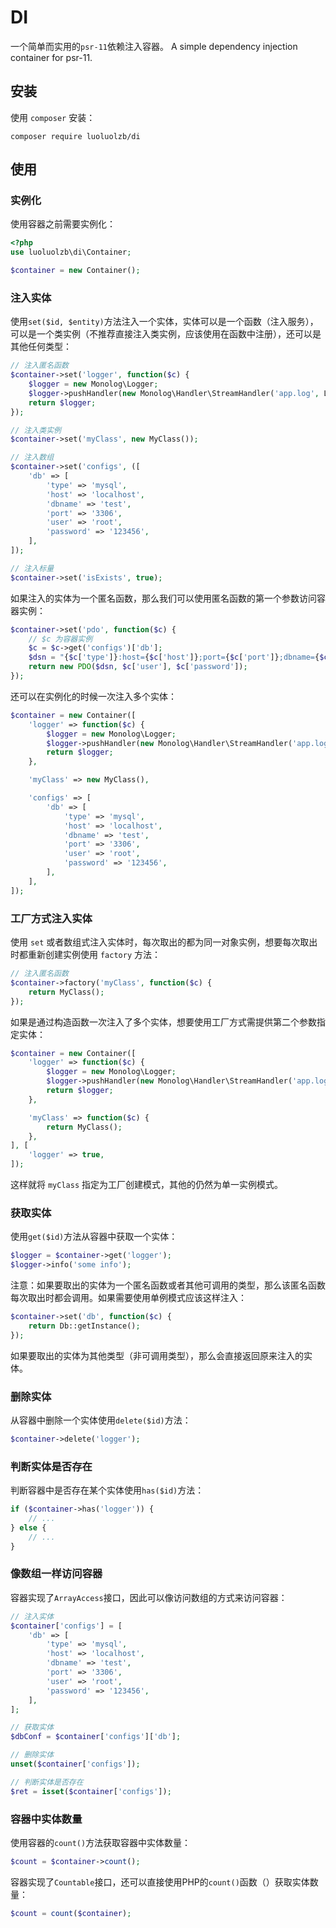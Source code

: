 # DI
一个简单而实用的`psr-11`依赖注入容器。
A simple dependency injection container for psr-11.


## 安装
使用 `composer` 安装：
```
composer require luoluolzb/di
```


## 使用
### 实例化
使用容器之前需要实例化：
```php
<?php
use luoluolzb\di\Container;

$container = new Container();
```


### 注入实体
使用`set($id, $entity)`方法注入一个实体，实体可以是一个函数（注入服务），可以是一个类实例（不推荐直接注入类实例，应该使用在函数中注册），还可以是其他任何类型：
```php
// 注入匿名函数
$container->set('logger', function($c) {
    $logger = new Monolog\Logger;
    $logger->pushHandler(new Monolog\Handler\StreamHandler('app.log', Logger::WARNING));
    return $logger;
});

// 注入类实例
$container->set('myClass', new MyClass());

// 注入数组
$container->set('configs', ([
    'db' => [
        'type' => 'mysql',
        'host' => 'localhost',
        'dbname' => 'test',
        'port' => '3306',
        'user' => 'root',
        'password' => '123456',
    ],
]);

// 注入标量
$container->set('isExists', true);
```

如果注入的实体为一个匿名函数，那么我们可以使用匿名函数的第一个参数访问容器实例：
```php
$container->set('pdo', function($c) {
    // $c 为容器实例
    $c = $c->get('configs')['db'];
    $dsn = "{$c['type']}:host={$c['host']};port={$c['port']};dbname={$c['dbname']};";
    return new PDO($dsn, $c['user'], $c['password']);
});
```

还可以在实例化的时候一次注入多个实体：
```php
$container = new Container([
    'logger' => function($c) {
        $logger = new Monolog\Logger;
        $logger->pushHandler(new Monolog\Handler\StreamHandler('app.log', Logger::WARNING));
        return $logger;
    },

    'myClass' => new MyClass(),

    'configs' => [
        'db' => [
            'type' => 'mysql',
            'host' => 'localhost',
            'dbname' => 'test',
            'port' => '3306',
            'user' => 'root',
            'password' => '123456',
        ],
    ],
]);
```


### 工厂方式注入实体
使用 `set` 或者数组式注入实体时，每次取出的都为同一对象实例，想要每次取出时都重新创建实例使用 `factory` 方法：
```php
// 注入匿名函数
$container->factory('myClass', function($c) {
    return MyClass();
});
```

如果是通过构造函数一次注入了多个实体，想要使用工厂方式需提供第二个参数指定实体：
```php
$container = new Container([
    'logger' => function($c) {
        $logger = new Monolog\Logger;
        $logger->pushHandler(new Monolog\Handler\StreamHandler('app.log', Logger::WARNING));
        return $logger;
    },

    'myClass' => function($c) {
        return MyClass();
    },
], [
    'logger' => true,
]);
```

这样就将 `myClass` 指定为工厂创建模式，其他的仍然为单一实例模式。


### 获取实体
使用`get($id)`方法从容器中获取一个实体：
```php
$logger = $container->get('logger');
$logger->info('some info');
```

注意：如果要取出的实体为一个匿名函数或者其他可调用的类型，那么该匿名函数每次取出时都会调用。如果需要使用单例模式应该这样注入：
```php
$container->set('db', function($c) {
    return Db::getInstance();
});
```

如果要取出的实体为其他类型（非可调用类型），那么会直接返回原来注入的实体。


### 删除实体
从容器中删除一个实体使用`delete($id)`方法：
```php
$container->delete('logger');
```


### 判断实体是否存在
判断容器中是否存在某个实体使用`has($id)`方法：
```php
if ($container->has('logger')) {
    // ...
} else {
    // ...
}
```


### 像数组一样访问容器
容器实现了`ArrayAccess`接口，因此可以像访问数组的方式来访问容器：
```php
// 注入实体
$container['configs'] = [
    'db' => [
        'type' => 'mysql',
        'host' => 'localhost',
        'dbname' => 'test',
        'port' => '3306',
        'user' => 'root',
        'password' => '123456',
    ],
];

// 获取实体
$dbConf = $container['configs']['db'];

// 删除实体
unset($container['configs']);

// 判断实体是否存在
$ret = isset($container['configs']);
```


### 容器中实体数量
使用容器的`count()`方法获取容器中实体数量：
```php
$count = $container->count();
```

容器实现了`Countable`接口，还可以直接使用PHP的`count()`函数（）获取实体数量：
```php
$count = count($container);
```

